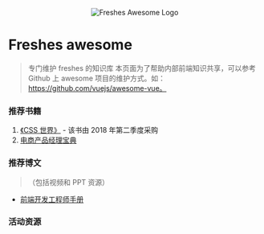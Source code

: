 <p style="text-align: center;">
  <img src="https://github.com/minowu/freshes-awesome/blob/master/logo.jpg" alt="Freshes Awesome Logo">
</p>

# Freshes awesome

> 专门维护 freshes 的知识库
> 本页面为了帮助内部前端知识共享，可以参考 Github 上 awesome 项目的维护方式。如：https://github.com/vuejs/awesome-vue。


### 推荐书籍

1. [《CSS 世界》](https://item.jd.com/12262251.html) - 该书由 2018 年第二季度采购
2. [电商产品经理宝典](https://item.jd.com/12204869.html)


### 推荐博文
>（包括视频和 PPT 资源）

* [前端开发工程师手册](https://leohxj.gitbooks.io/front-end-database/content/)


### 活动资源
